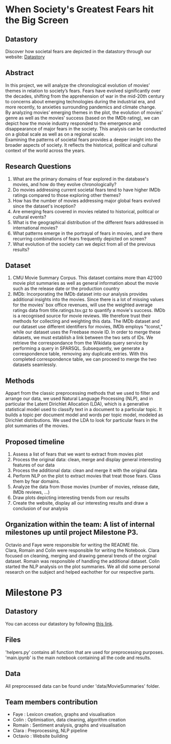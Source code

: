 # When Society's Greatest Fears hit the Big Screen

## Datastory
Discover how societal fears are depicted in the datastory through our website: [Datastory](https://octavioprofeta.github.io/ "datastory") 

## Abstract 
In this project, we will analyze the chronological evolution of movies’ themes in relation to society’s fears. Fears have evolved significantly over the decades, shifting from the apprehension of war in the mid-20th century to concerns about emerging technologies during the industrial era, and more recently, to anxieties surrounding pandemics and climate change.   
By analyzing movies’ emerging themes in the plot, the evolution of movies’ genre as well as the movies’ success (based on the IMDb rating), we can depict how the movie industry responded to the emergence and disappearance of major fears in the society. This analysis can be conducted on a global scale as well as on a regional scale.  
Examining the patterns of societal fears provides a deeper insight into the broader aspects of society. It reflects the historical, political and cultural context of the world across the years.

## Research Questions
1. What are the primary domains of fear explored in the database's movies, and how do they evolve chronologically? 
2. Do movies addressing current societal fears tend to have higher IMDb ratings compared to those exploring other themes? 
3. How has the number of movies addressing major global fears evolved since the dataset's inception? 
4. Are emerging fears covered in movies related to historical, political or cultural events?
5. What is the geographical distribution of the different fears addressed in international movies? 
6. What patterns emerge in the portrayal of fears in movies, and are there recurring combinations of fears frequently depicted on screen?
7. What evolution of the society can we depict from all of the previous results?


## Dataset
1. CMU Movie Summary Corpus. This dataset contains more than 42’000 movie plot summaries as well as general information about the movie such as the release date or the production country
2. IMDb: Incorporating the IMDb dataset into our analysis provides additional insights into the movies. Since there is a lot of missing values for the movies' box office revenues, will use the weighted average ratings data from title.ratings.tsv.gz to quantify a movie's success. IMDb is a recognised source for movie reviews. We therefore trust their methods for collecting and weighting this data. 
The IMDb dataset and our dataset use different identifiers for movies, IMDb employs "tconst," while our dataset uses the Freebase movie ID. In order to merge these datasets, we must establish a link between the two sets of IDs. We retrieve the correspondance from the Wikidata query service by performing a query in SPARSQL. Subsequently, we generate a correspondence table, removing any duplicate entries. With this completed correspondence table, we can proceed to merge the two datasets seamlessly.


## Methods 
Appart from the classic preprocessing methods that we used to filter and arrange our data, we used Natural Language Processing (NLP), and in particular the Latent Dirichlet Allocation (LDA), which is a generative statistical model used to classify text in a document to a particular topic. It builds a topic per document model and words per topic model, modeled as Dirichlet distributions. We used the LDA to look for particular fears in the plot summaries of the movies.

## Proposed timeline 
1. Assess a list of fears that we want to extract from movies plot
2. Process the original data: clean, merge and display general interesting features of our data
3. Process the additional data: clean and merge it with the original data
4. Perform NLP on the plot to extract movies that treat those fears. Class them by fear domains. 
5. Analyze the data from those movies (number of movies, release date, IMDb reviews, ...) 
4. Draw plots depicting interesting trends from our results
5. Create the website, display all our interesting results and draw a conclusion of our analysis
 

## Organization within the team: A list of internal milestones up until project Milestone P3. 
Octavio and Faye were responsible for writing the README file.  
Clara, Romain and Colin were responsible for writing the Notebook. Clara focused on cleaning, merging and drawing general trends of the orginal dataset. Romain was responsible of handling the additional dataset. Colin started the NLP analysis on the plot summaries.
We all did some personal research on the subject and helped eachother for our respective parts.


# Milestone P3
## Datastory
You can access our datastory by following [this link](octavioprofeta.github.io).

## Files

'helpers.py' contains all function that are used for preprocessing purposes.
'main.ipynb' is the main notebook containing all the code and results.

## Data

All preprocessed data can be found under 'data/MovieSummaries' folder.

## Team members contribution

* Faye : Lexicon creation, graphs and visualisation
* Colin : Optimisation, data cleaning, algorithm creation
* Romain : Sentiment analysis, graphs and visualisation
* Clara : Preprocessing, NLP pipeline
* Octavio : Website building